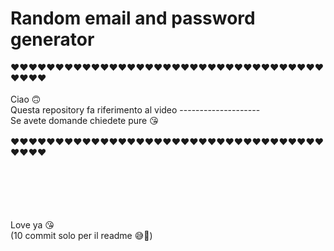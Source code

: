 # Random email and password generator


❤❤❤❤❤❤❤❤❤❤❤❤❤❤❤❤❤❤❤❤❤❤❤❤❤❤❤❤❤❤❤❤❤❤❤❤❤❤❤<br /><br />
Ciao 🙃                                                     <br />
Questa repository fa riferimento al video --------------------    <br />
Se avete domande chiedete pure 😘                               <br /><br />
❤❤❤❤❤❤❤❤❤❤❤❤❤❤❤❤❤❤❤❤❤❤❤❤❤❤❤❤❤❤❤❤❤❤❤❤❤❤❤


<br /><br /><br /><br /><br />
Love ya 😘<br />
(10 commit solo per il readme 😅🔫)
